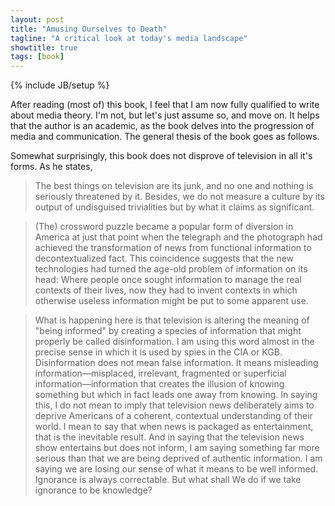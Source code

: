 ```yaml
---
layout: post
title: "Amusing Ourselves to Death"
tagline: "A critical look at today's media landscape"
showtitle: true
tags: [book]
---
```

{% include JB/setup %}

After reading (most of) this book, I feel that I am now fully qualified to write about media theory. I'm not, but let's just assume so, and move on. It helps that the author is an academic, as the book delves into the progression of media and communication. The general thesis of the book goes as follows.

Somewhat surprisingly, this book does not disprove of television in all it's forms. As he states,

> The best things on television are its junk, and no one and nothing is seriously threatened by it. Besides, we do not measure a culture by its output of undisguised trivialities but by what it claims as significant.



> (The) crossword puzzle became a popular form of diversion in America at just that point when the telegraph and the photograph had achieved the transformation of news from functional information to decontextualized fact. This coincidence suggests that the new technologies had turned the age-old problem of information on its head: Where people once sought information to manage the real contexts of their lives, now they had to invent contexts in which otherwise useless information might be put to some apparent use.

> What is happening here is that television is altering the meaning of "being informed" by creating a species of information that might properly be called disinformation. I am using this word almost in the precise sense in which it is used by spies in the CIA or KGB. Disinformation does not mean false information. It means misleading information—misplaced, irrelevant, fragmented or superficial information—information that creates the illusion of knowing something but which in fact leads one away from knowing. In saying this, I do not mean to imply that television news deliberately aims to deprive Americans of a coherent, contextual understanding of their world. I mean to say that when news is packaged as entertainment, that is the inevitable result. And in saying that the television news show entertains but does not inform, I am saying something far more serious than that we are being deprived of authentic information. I am saying we are losing our sense of what it means to be well informed. Ignorance is always correctable. But what shall We do if we take ignorance to be knowledge?